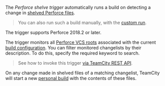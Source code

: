 [//]: # (title: Perforce Shelve Trigger)
[//]: # (auxiliary-id: Perforce Shelve Trigger)

The _Perforce shelve trigger_ automatically runs a build on detecting a change in [shelved Perforce files](https://www.perforce.com/manuals/v17.1/p4guide/Content/CmdRef/p4_shelve.html).

>You can also run such a build manually, with the [custom run](running-custom-build.md).

The trigger supports Perforce 2018.2 or later.

The trigger monitors all [Perforce VCS roots](perforce.md) associated with the current [build configuration](build-configuration.md). You can filter monitored changelists by their description. To do this, specify the required keyword to search.

>See how to invoke this trigger [via TeamCity REST API](https://www.jetbrains.com/help/teamcity/rest/edit-build-configuration-settings.html#Manage+Build+Triggers).

On any change made in shelved files of a matching changelist, TeamCity will start a new [personal build](personal-build.md) with the contents of these files.